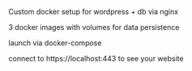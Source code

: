 Custom docker setup for wordpress + db via nginx

3 docker images with volumes for data persistence

launch via docker-compose

connect to https://localhost:443 to see your website


